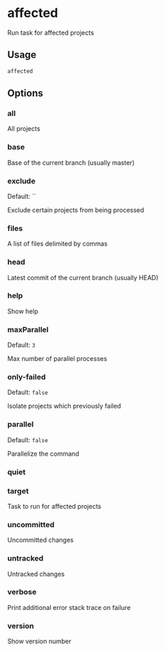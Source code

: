 # affected

Run task for affected projects

## Usage

```bash
affected
```

## Options

### all

All projects

### base

Base of the current branch (usually master)

### exclude

Default: ``

Exclude certain projects from being processed

### files

A list of files delimited by commas

### head

Latest commit of the current branch (usually HEAD)

### help

Show help

### maxParallel

Default: `3`

Max number of parallel processes

### only-failed

Default: `false`

Isolate projects which previously failed

### parallel

Default: `false`

Parallelize the command

### quiet

### target

Task to run for affected projects

### uncommitted

Uncommitted changes

### untracked

Untracked changes

### verbose

Print additional error stack trace on failure

### version

Show version number

